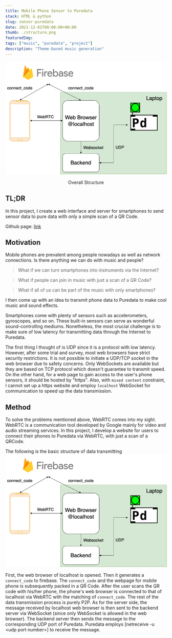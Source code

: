 ```yaml
---
title: Mobile Phone Sensor to Puredata
stack: HTML & python
slug: sensor-puredata
date: 2021-12-01T00:00:00+00:00
thumb: ./structure.png
featuredImg:
tags: ["music", "puredata", "project"]
description: "Theme-based music generation"
---
```


![](./structure.png)

<div style="text-align: center">Overall Structure</div>

## TL;DR

In this project, I create a web interface and server for smartphones to send sensor data to pure data with only a simple scan of a QR Code.

Github page: [link](https://github.com/atosystem/sensor_your_music)

## Motivation

Mobile phones are prevalent among people nowadays as well as network connections.
Is there anything we can do with music and people?

> What if we can turn smartphones into instruments via the Internet?

> What if people can join in music with just a scan of a QR Code?

> What if all of us can be part of the music with only smartphones?

I then come up with an idea to transmit phone data to Puredata to make cool music and sound effects.

Smartphones come with plenty of sensors such as accelerometers, gyroscopes, and so on. These built-in sensors can serve as wonderful sound-controlling mediums.
Nonetheless, the most crucial challenge is to make sure of low latency for transmitting data through the Internet to Puredata.

The first thing I thought of is UDP since it is a protocol with low latency.
However, after some trial and survey, most web browsers have strict security restrictions.
It is not possible to initiate a UDP/TCP socket in the web browser due to safety concerns.
Only WebSockets are available but they are based on TCP protocol which doesn't guarantee to transmit speed.
On the other hand, for a web page to gain access to the user's phone sensors, it should be hosted by "https". Also, with `mixed content` constraint, I cannot set up a https website and employ `localhost` WebSocket for communication to speed up the data transmission.

## Method

To solve the problems mentioned above, WebRTC comes into my sight. WebRTC is a communication tool developed by Google mainly for video and audio streaming services.
In this project, I develop a website for users to connect their phones to Puredata via WebRTC, with just a scan of a QRCode.

The following is the basic structure of data transmitting
![](./structure.png)

First, the web browser of localhost is opened. Then it generates a `connect_code` to firebase. The `connect_code` and the webpage for mobile phone is subsequently packed in a QR Code. After the user scans the QR code with his/her phone, the phone's web browser is connected to that of localhost via WebRTC with the matching of `connect_code`. The rest of the data transmission process is purely P2P. As for the server side, the message received by localhost web browser is then sent to the backend server via WebSocket (since only WebSocket is allowed in the web browser). The backend server then sends the message to the corresponding UDP port of Puredata. Puredata employs [netreceive -u \<udp port number\>] to receive the message.
